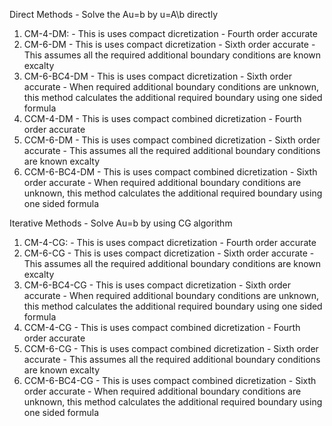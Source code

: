 Direct Methods - Solve the Au=b by u=A\b directly
1. CM-4-DM: - This is uses compact dicretization - Fourth order accurate
2. CM-6-DM - This is uses compact dicretization - Sixth order accurate - This assumes all the required additional boundary conditions are known excalty
3. CM-6-BC4-DM - This is uses compact dicretization - Sixth order accurate - When required additional boundary conditions are unknown, this method calculates the additional required boundary using one sided formula
4. CCM-4-DM - This is uses compact combined dicretization - Fourth order accurate
5. CCM-6-DM - This is uses compact combined dicretization - Sixth order accurate - This assumes all the required additional boundary conditions are known excalty
6. CCM-6-BC4-DM - This is uses compact combined dicretization - Sixth order accurate - When required additional boundary conditions are unknown, this method calculates the additional required boundary using one sided formula

Iterative Methods - Solve Au=b by using CG algorithm
1. CM-4-CG: - This is uses compact dicretization - Fourth order accurate
2. CM-6-CG - This is uses compact dicretization - Sixth order accurate - This assumes all the required additional boundary conditions are known excalty
3. CM-6-BC4-CG - This is uses compact dicretization - Sixth order accurate - When required additional boundary conditions are unknown, this method calculates the additional required boundary using one sided formula
4. CCM-4-CG - This is uses compact combined dicretization - Fourth order accurate
5. CCM-6-CG - This is uses compact combined dicretization - Sixth order accurate - This assumes all the required additional boundary conditions are known excalty
6. CCM-6-BC4-CG - This is uses compact combined dicretization - Sixth order accurate - When required additional boundary conditions are unknown, this method calculates the additional required boundary using one sided formula
